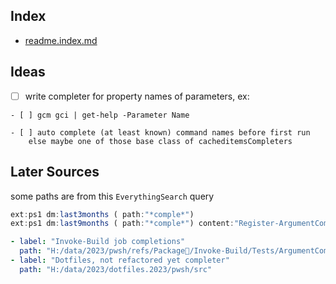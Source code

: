 ## Index

- [readme.index.md](./readme.index.md)

## Ideas

- [ ] write completer for property names of parameters, ex:

```
- [ ] gcm gci | get-help -Parameter Name

- [ ] auto complete (at least known) command names before first run
    else maybe one of those base class of cacheditemsCompleters
```

## Later Sources

some paths are from this `EverythingSearch` query
```ts
ext:ps1 dm:last3months ( path:"*comple*")
ext:ps1 dm:last9months ( path:"*comple*") content:"Register-ArgumentCompleter" !( path:ww:"H:\data\2023\pwsh\PsModules\TypeWriter" )
```

```yml
- label: "Invoke-Build job completions"
  path: "H:/data/2023/pwsh/refs/Package📁/Invoke-Build/Tests/ArgumentCompleters"
- label: "Dotfiles, not refactored yet completer"
  path: "H:/data/2023/dotfiles.2023/pwsh/src"

```
